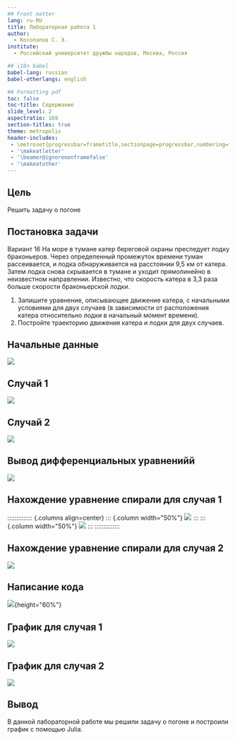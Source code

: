 ```yaml
---
## Front matter
lang: ru-RU
title: Лабораторная работа 1
author:
  - Косолапов С. Э.
institute:
  - Российский университет дружбы народов, Москва, Россия

## i18n babel
babel-lang: russian
babel-otherlangs: english

## Formatting pdf
toc: false
toc-title: Содержание
slide_level: 2
aspectratio: 169
section-titles: true
theme: metropolis
header-includes:
 - \metroset{progressbar=frametitle,sectionpage=progressbar,numbering=fraction}
 - '\makeatletter'
 - '\beamer@ignorenonframefalse'
 - '\makeatother'
---
```


## Цель

Решить задачу о погоне

## Постановка задачи

Вариант 16
На море в тумане катер береговой охраны преследует лодку браконьеров.
Через определенный промежуток времени туман рассеивается, и лодка
обнаруживается на расстоянии 9,5 км от катера. Затем лодка снова скрывается в
тумане и уходит прямолинейно в неизвестном направлении. Известно, что скорость
катера в 3,3 раза больше скорости браконьерской лодки.
  1. Запишите уравнение, описывающее движение катера, с начальными
  условиями для двух случаев (в зависимости от расположения катера
  относительно лодки в начальный момент времени).
  2. Постройте траекторию движения катера и лодки для двух случаев.

## Начальные данные

![](./image/0.png)

## Случай 1

![](./image/1.png)

## Случай 2

![](./image/2.png)

## Вывод дифференциальных уравненийй

![](./image/5.png)

## Нахождение уравнение спирали для случая 1

:::::::::::::: {.columns align=center}
::: {.column width="50%"}
![](./image/7.png)
:::
::: {.column width="50%"}
![](./image/8.png)
:::
::::::::::::::

## Нахождение уравнение спирали для случая 2

![](./image/9.png)

## Написание кода

![](./image/10.png){height="60%"}

## График для случая 1

![](./image/11.png)

## График для случая 2

![](./image/12.png)

## Вывод

В данной лабораторной работе мы решили задачу о погоне и построили график с помощью Julia.
